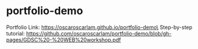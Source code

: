 # portfolio-demo
Portfolio Link: https://oscaroscarlam.github.io/portfolio-demo\
Step-by-step tutorial: https://github.com/oscaroscarlam/portfolio-demo/blob/gh-pages/GDSC%20-%20WEB%20workshop.pdf
